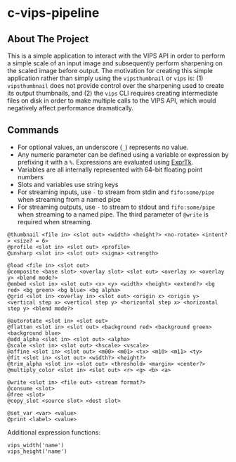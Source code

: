 # c-vips-pipeline

## About The Project

This is a simple application to interact with the VIPS API in order to perform a simple scale
of an input image and subsequently perform sharpening on the scaled image before output. The
motivation for creating this simple application rather than simply using the `vipsthumbnail`
or `vips` is: (1) `vipsthumbnail` does not provide control over the sharpening used to create
its output thumbnails, and (2) the `vips` CLI requires creating intermediate files on disk in
order to make multiple calls to the VIPS API, which would negatively affect performance
dramatically.

## Commands

- For optional values, an underscore (`_`) represents no value.
- Any numeric parameter can be defined using a variable or expression by prefixing it with a `%`. Expressions are evaluated using [ExprTk](https://github.com/ArashPartow/exprtk).
- Variables are all internally represented with 64-bit floating point numbers
- Slots and variables use string keys
- For streaming inputs, use `-` to stream from stdin and `fifo:some/pipe` when streaming from a named pipe
- For streaming outputs, use `-` to stream to stdout and `fifo:some/pipe` when streaming to a named pipe. The third parameter of `@write` is required when streaming.

```
@thumbnail <file in> <slot out> <width> <height?> <no-rotate> <intent?> <size? = 6>
@profile <slot in> <slot out> <profile>
@unsharp <slot in> <slot out> <sigma> <strength>

@load <file in> <slot out>
@composite <base slot> <overlay slot> <slot out> <overlay x> <overlay y> <blend mode?>
@embed <slot in> <slot out> <x> <y> <width> <height> <extend?> <bg red> <bg green> <bg blue> <bg alpha>
@grid <slot in> <overlay in> <slot out> <origin x> <origin y> <vertical step x> <vertical step y> <horizontal step x> <horizontal step y> <blend mode?>
 
@autorotate <slot in> <slot out>
@flatten <slot in> <slot out> <background red> <background green> <background blue>
@add_alpha <slot in> <slot out> <alpha>
@scale <slot in> <slot out> <hscale> <vscale>
@affine <slot in> <slot out> <m00> <m01> <tx> <m10> <m11> <ty>
@fit <slot in> <slot out> <width?> <height?>
@trim_alpha <slot in> <slot out> <threshold> <margin> <center?>
@multiply_color <slot in> <slot out> <r> <g> <b> <a>

@write <slot in> <file out> <stream format?>
@consume <slot>
@free <slot>
@copy_slot <source slot> <dest slot>

@set_var <var> <value>
@print <label> <value>
```

Additional expression functions:
```
vips_width('name')
vips_height('name')
```
